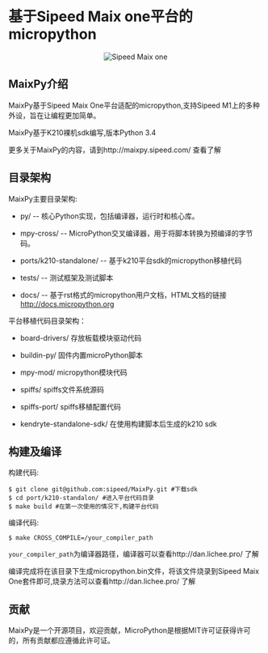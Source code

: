 基于Sipeed Maix one平台的micropython
======================================
<p align="center">
  <img src="http://i1.bvimg.com/666569/516250f0d8a0716d.jpg" alt="Sipeed Maix one"/>
</p>

MaixPy介绍
------------

MaixPy基于Sipeed Maix One平台适配的micropython,支持Sipeed M1上的多种外设，旨在让编程更加简单。

MaixPy基于K210裸机sdk编写,版本Python 3.4

更多关于MaixPy的内容，请到http://maixpy.sipeed.com/ 查看了解


目录架构
------------

MaixPy主要目录架构:

- py/ --  核心Python实现，包括编译器，运行时和核心库。

- mpy-cross/ --   MicroPython交叉编译器，用于将脚本转换为预编译的字节码。 

- ports/k210-standalone/ -- 基于k210平台sdk的micropython移植代码

- tests/ -- 测试框架及测试脚本 

- docs/ -- 基于rst格式的micropython用户文档，HTML文档的链接 http://docs.micropython.org 

平台移植代码目录架构：

- board-drivers/  存放板载模块驱动代码

- buildin-py/ 固件内置microPython脚本

- mpy-mod/ micropython模块代码

- spiffs/ spiffs文件系统源码

- spiffs-port/ spiffs移植配置代码

- kendryte-standalone-sdk/ 在使用构建脚本后生成的k210 sdk

构建及编译
--------------------

构建代码:

    $ git clone git@github.com:sipeed/MaixPy.git #下载sdk
	$ cd port/k210-standalon/ #进入平台代码目录
	$ make build #在第一次使用的情况下,构建平台代码

编译代码:

	$ make CROSS_COMPILE=/your_compiler_path 
	

`your_compiler_path`为编译器路径，编译器可以查看http://dan.lichee.pro/ 了解

编译完成将在该目录下生成micropython.bin文件，将该文件烧录到Sipeed Maix One套件即可,烧录方法可以查看http://dan.lichee.pro/ 了解
	

贡献
------------

MaixPy是一个开源项目，欢迎贡献，MicroPython是根据MIT许可证获得许可的，所有贡献都应遵循此许可证。
